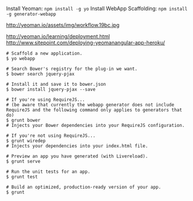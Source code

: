 
Install Yeoman: `npm install -g yo`
Install WebApp Scaffolding: `npm install -g generator-webapp`

http://yeoman.io/assets/img/workflow.19bc.jpg

http://yeoman.io/learning/deployment.html
http://www.sitepoint.com/deploying-yeomanangular-app-heroku/

```
# Scaffold a new application.
$ yo webapp

# Search Bower's registry for the plug-in we want.
$ bower search jquery-pjax

# Install it and save it to bower.json
$ bower install jquery-pjax --save

# If you're using RequireJS...
# (be aware that currently the webapp generator does not include RequireJS and the following command only applies to generators that do)
$ grunt bower
# Injects your Bower dependencies into your RequireJS configuration.

# If you're not using RequireJS...
$ grunt wiredep
# Injects your dependencies into your index.html file.

# Preview an app you have generated (with Livereload).
$ grunt serve

# Run the unit tests for an app.
$ grunt test

# Build an optimized, production-ready version of your app.
$ grunt
```
